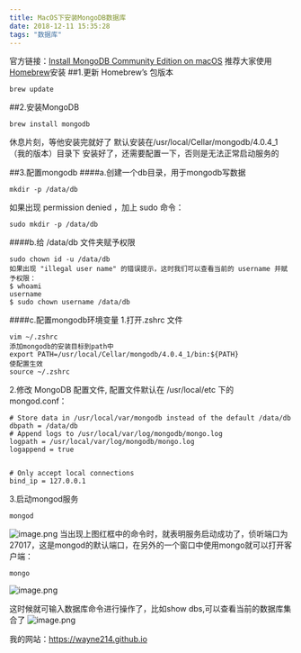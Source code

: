 ```yaml
---
title: MacOS下安装MongoDB数据库
date: 2018-12-11 15:35:28
tags: "数据库"
---
```

官方链接：[Install MongoDB Community Edition on macOS](https://docs.mongodb.com/manual/tutorial/install-mongodb-on-os-x/)
推荐大家使用[Homebrew](https://brew.sh/index_zh-tw.html)安装
##1.更新 Homebrew’s 包版本
```
brew update
```
##2.安装MongoDB
```
brew install mongodb
```
休息片刻，等他安装完就好了
默认安装在/usr/local/Cellar/mongodb/4.0.4_1（我的版本）目录下
安装好了，还需要配置一下，否则是无法正常启动服务的

<!-- more -->
##3.配置mongodb
####a.创建一个db目录，用于mongodb写数据
```
mkdir -p /data/db
```
如果出现 permission denied ，加上 sudo 命令：
```
sudo mkdir -p /data/db
```
####b.给 /data/db 文件夹赋予权限
```
sudo chown id -u /data/db
如果出现 "illegal user name" 的错误提示，这时我们可以查看当前的 username 并赋予权限：
$ whoami
username
$ sudo chown username /data/db
```
####c.配置mongodb环境变量
1.打开.zshrc 文件
```
vim ~/.zshrc
添加mongodb的安装目标到path中
export PATH=/usr/local/Cellar/mongodb/4.0.4_1/bin:${PATH}
使配置生效
source ~/.zshrc
```
2.修改 MongoDB 配置文件, 配置文件默认在 /usr/local/etc 下的 mongod.conf：
```
# Store data in /usr/local/var/mongodb instead of the default /data/db
dbpath = /data/db
# Append logs to /usr/local/var/log/mongodb/mongo.log
logpath = /usr/local/var/log/mongodb/mongo.log
logappend = true


# Only accept local connections
bind_ip = 127.0.0.1
```
3.启动mongod服务
```
mongod
```
![image.png](https://upload-images.jianshu.io/upload_images/3112038-bc82d65c982c369d.png?imageMogr2/auto-orient/strip%7CimageView2/2/w/1240)
当出现上图红框中的命令时，就表明服务启动成功了，侦听端口为27017，这是mongod的默认端口，在另外的一个窗口中使用mongo就可以打开客户端：
```
mongo
```
![image.png](https://upload-images.jianshu.io/upload_images/3112038-5227876fc02d2d98.png?imageMogr2/auto-orient/strip%7CimageView2/2/w/1240)

这时候就可输入数据库命令进行操作了，比如show dbs,可以查看当前的数据库集合了
![image.png](https://upload-images.jianshu.io/upload_images/3112038-8783d295aa4c6f79.png?imageMogr2/auto-orient/strip%7CimageView2/2/w/1240)

我的网站：https://wayne214.github.io